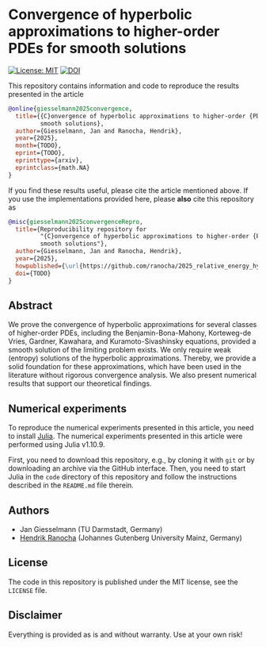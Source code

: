 # Convergence of hyperbolic approximations to higher-order PDEs for smooth solutions

[![License: MIT](https://img.shields.io/badge/License-MIT-success.svg)](https://opensource.org/licenses/MIT)
[![DOI](https://zenodo.org/badge/DOI/TODO.svg)](https://doi.org/TODO)

This repository contains information and code to reproduce the results presented in the
article
```bibtex
@online{giesselmann2025convergence,
  title={{C}onvergence of hyperbolic approximations to higher-order {PDEs} for
         smooth solutions},
  author={Giesselmann, Jan and Ranocha, Hendrik},
  year={2025},
  month={TODO},
  eprint={TODO},
  eprinttype={arxiv},
  eprintclass={math.NA}
}
```

If you find these results useful, please cite the article mentioned above. If you
use the implementations provided here, please **also** cite this repository as
```bibtex
@misc{giesselmann2025convergenceRepro,
  title={Reproducibility repository for
         "{C}onvergence of hyperbolic approximations to higher-order {PDEs} for
         smooth solutions"},
  author={Giesselmann, Jan and Ranocha, Hendrik},
  year={2025},
  howpublished={\url{https://github.com/ranocha/2025_relative_energy_hyperbolization}},
  doi={TODO}
}
```

## Abstract

We prove the convergence of hyperbolic approximations for several classes of
higher-order PDEs, including the Benjamin-Bona-Mahony, Korteweg-de Vries, Gardner,
Kawahara, and Kuramoto-Sivashinsky equations, provided a smooth solution of the
limiting problem exists. We only require weak (entropy) solutions of the hyperbolic
approximations. Thereby, we provide a solid foundation for these approximations,
which have been used in the literature without rigorous convergence analysis.
We also present numerical results that support our theoretical findings.



## Numerical experiments

To reproduce the numerical experiments presented in this article, you need
to install [Julia](https://julialang.org/). The numerical experiments presented
in this article were performed using Julia v1.10.9.

First, you need to download this repository, e.g., by cloning it with `git`
or by downloading an archive via the GitHub interface. Then, you need to start
Julia in the `code` directory of this repository and follow the instructions
described in the `README.md` file therein.


## Authors

- Jan Giesselmann (TU Darmstadt, Germany)
- [Hendrik Ranocha](https://ranocha.de) (Johannes Gutenberg University Mainz, Germany)


## License

The code in this repository is published under the MIT license, see the
`LICENSE` file.


## Disclaimer

Everything is provided as is and without warranty. Use at your own risk!
